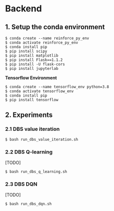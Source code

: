 # Backend

## 1. Setup the conda environment

```shell
$ conda create --name reinforce_py_env
$ conda activate reinforce_py_env
$ conda install pip
$ pip install scipy
$ pip install matplotlib
$ pip install Flask==1.1.2
$ pip install -U flask-cors
$ pip install jupyterlab
```

**Tensorflow Environment**

```shell
$ conda create --name tensorflow_env python=3.8
$ conda activate tensorflow_env
$ conda install pip
$ pip install tensorflow
```

## 2. Experiments

### 2.1 DBS value iteration

```shell
$ bash run_dbs_value_iteration.sh
```

### 2.2 DBS Q-learning

[TODO]

```shell
$ bash run_dbs_q_learning.sh
```

### 2.3 DBS DQN

[TODO]

```shell
$ bash run_dbs_dqn.sh
```
